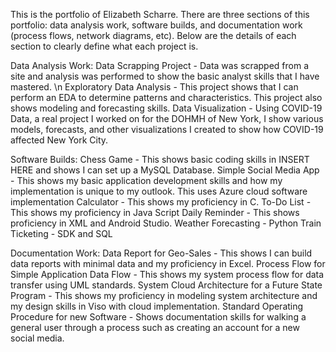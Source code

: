 This is the portfolio of Elizabeth Scharre.
There are three sections of this portfolio: data analysis work, software builds, and documentation work (process flows, network diagrams, etc). Below are the details of each section to clearly define what each project is.

Data Analysis Work:
      Data Scrapping Project - Data was scrapped from a site and analysis was performed to show the basic analyst skills that I have mastered. \n
      Exploratory Data Analysis - This project shows that I can perform an EDA to determine patterns and characteristics. This project also shows modeling and forecasting skills.
      Data Visualization - Using COVID-19 Data, a real project I worked on for the DOHMH of New York, I show various models, forecasts, and other visualizations I created to show how                               COVID-19 affected New York City.

Software Builds:
      Chess Game - This shows basic coding skills in INSERT HERE and shows I can set up a MySQL Database.
      Simple Social Media App - This shows my basic application development skills and how my implementation is unique to my outlook. This uses Azure cloud software implementation
      Calculator - This shows my proficiency in C.
      To-Do List - This shows my proficiency in Java Script
      Daily Reminder - This shows proficiency in XML and Android Studio.
      Weather Forecasting - Python
      Train Ticketing - SDK and SQL

Documentation Work:
      Data Report for Geo-Sales - This shows I can build data reports with minimal data and my proficiency in Excel.
      Process Flow for Simple Application Data Flow - This shows my system process flow for data transfer using UML standards.
      System Cloud Architecture for a Future State Program - This shows my proficiency in modeling system architecture and my design skills in Viso with cloud implementation.
      Standard Operating Procedure for new Software - Shows documentation skills for walking a general user through a process such as creating an account for a new social media. 

      
